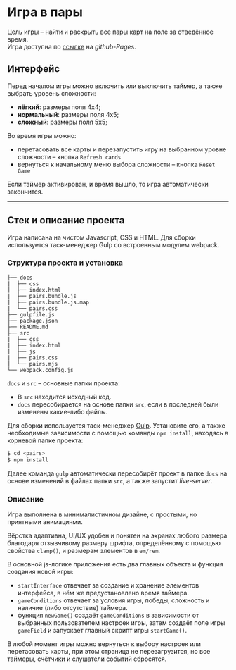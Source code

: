 # Игра в пары

Цель игры &ndash; найти и раскрыть все пары карт на поле за отведённое время.\
Игра доступна по [ссылке](https://darthevgenius.github.io/pairs_memory_game/) на *github-Pages*.

## Интерфейс

Перед началом игры можно включить или выключить таймер, а также выбрать уровень сложности:

- **лёгкий**: размеры поля 4х4;
- **нормальный**: размеры поля 4х5;
- **сложный**: размеры поля 5х5;

Во время игры можно:

- перетасовать все карты и перезапустить игру на выбранном уровне сложности &ndash; кнопка `Refresh cards`
- вернуться к начальному меню выбора сложности &ndash; кнопка `Reset Game`

Если таймер активирован, и время вышло, то игра автоматически закончится.

---

## Стек и описание проекта

Игра написана на чистом Javascript, CSS и HTML. Для сборки используется таск-менеджер Gulp со встроенным модулем webpack.

### Структура проекта и установка

```
├── docs
|  ├── css
|  ├── index.html
|  ├── pairs.bundle.js
|  ├── pairs.bundle.js.map
|  └── pairs.css
├── gulpfile.js
├── package.json
├── README.md
├── src
|  ├── css
|  ├── index.html
|  ├── js
|  ├── pairs.css
|  └── pairs.mjs
└── webpack.config.js
```
`docs` и `src` &ndash; основные папки проекта:
- В `src` находится исходный код.
- `docs` пересобирается на основе папки `src`, если в последней были изменены какие-либо файлы.

Для сборки используется таск-менеджер [Gulp](https://gulpjs.com/). Установите его, а также необходимые зависимости с помощью команды `npm install`, находясь в корневой папке проекта:

```sh
$ cd <pairs>
$ npm install
```

Далее команда `gulp` автоматически пересобирёт проект в папке `docs` на основе изменений в файлах папки `src`, а также запустит *live-server*.

### Описание

Игра выполнена в минималистичном дизайне, с простыми, но приятными анимациями.

Вёрстка адаптивна, UI/UX удобен и понятен на экранах любого размера благодаря отзывчивому размеру шрифта, определённому с помощью свойства `clamp()`, и размерам элементов в `em/rem`.

В основной js-логике приложения есть два главных объекта и функция создания новой игры:
- `startInterface` отвечает за создание и хранение элементов интерфейса, в нём же предустановлено время таймера.
- `gameConditions` отвечает за условия игры, победы, сложность и наличие (либо отсутствие) таймера.
- функция `newGame()` создаёт `gameConditions` в зависимости от выбранных пользователем настроек игры, затем создаёт поле игры `gameField` и запускает главный скрипт игры `startGame()`.

В любой момент игры можно вернуться к выбору настроек или перетасовать карты, при этом страница не перезагрузится, но все таймеры, счётчики и слушатели событий сбросятся.